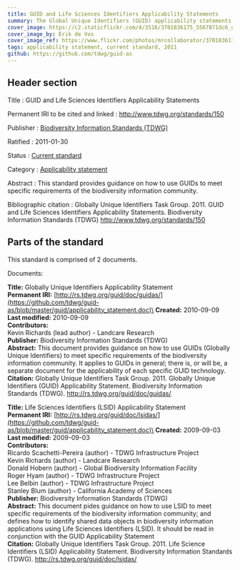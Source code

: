 ```yaml
---
title: GUID and Life Sciences Identifiers Applicability Statements
summary: The Global Unique Identifiers (GUID) applicability statements consist of an applicability statement on the use of GUIDs for the biodiversity information community in general ([Richards 2010]({static}tdwg_guid_applicability_statement.pdf)) and the use of Life Science Identifiers (LSID) in specific ([Pereira et al. 2009]({static}tdwg_lsid_applicability_statement.pdf)).
cover_image: https://c2.staticflickr.com/4/3516/3701836175_5567871dc6_o.jpg
cover_image_by: Erik de Vos
cover_image_ref: https://www.flickr.com/photos/mrcollaborator/3701836175
tags: applicability statement, current standard, 2011
github: https://github.com/tdwg/guid-as
---
```


## Header section

Title
: GUID and Life Sciences Identifiers Applicability Statements

Permanent IRI to be cited and linked
: <http://www.tdwg.org/standards/150>

Publisher
: [Biodiversity Information Standards (TDWG)](https://www.tdwg.org/)

Ratified
: 2011-01-30

Status
: [Current standard](https://www.tdwg.org/standards/status-and-categories/)

Category
: [Applicability statement](https://www.tdwg.org/standards/status-and-categories/#categories%20of%20tdwg%20standards_1)

Abstract
: This standard provides guidance on how to use GUIDs to meet specific requirements of the biodiversity information community.

Bibliographic citation
: Globally Unique Identifiers Task Group. 2011. GUID and Life Sciences Identifiers Applicability Statements. Biodiversity Information Standards (TDWG) http://www.tdwg.org/standards/150

## Parts of the standard

This standard is comprised of 2 documents. 

Documents:

**Title:** Globally Unique Identifiers Applicability Statement\
**Permanent IRI:** [http://rs.tdwg.org/guid/doc/guidas/](https://github.com/tdwg/guid-as/blob/master/guid/applicability_statement.doc)\
**Created:** 2010-09-09\
**Last modified:** 2010-09-09\
**Contributors:**\
Kevin Richards (lead author) - Landcare Research\
**Publisher:** Biodiversity Information Standards (TDWG)\
**Abstract:** This document provides guidance on how to use GUIDs (Globally Unique Identifiers) to meet specific requirements of the biodiversity information community.  It applies to GUIDs in general; there is, or will be, a separate document for the applicability of each specific GUID technology.\
**Citation:** Globally Unique Identifiers Task Group. 2011. Globally Unique Identifiers (GUID) Applicability Statement. Biodiversity Information Standards (TDWG). http://rs.tdwg.org/guid/doc/guidas/

**Title:** Life Sciences Identifiers (LSID) Applicability Statement\
**Permanent IRI:** [http://rs.tdwg.org/guid/doc/lsidas/](https://github.com/tdwg/guid-as/blob/master/guid/applicability_statement.doc)\
**Created:** 2009-09-03\
**Last modified:** 2009-09-03\
**Contributors:**\
Ricardo Scachetti-Pereira (author) - TDWG Infrastructure Project\
Kevin Richards (author) - Landcare Research\
Donald Hobern (author) - Global Biodiversity Information Facility\
Roger Hyam (author) - TDWG Infrastructure Project\
Lee Belbin (author) - TDWG Infrastructure Project\
Stanley Blum (author) - California Academy of Sciences\
**Publisher:** Biodiversity Information Standards (TDWG)\
**Abstract:** This document pides guidance on how to use LSID to meet specific requirements of the biodiversity information community; and defines how to identify shared data objects in biodiversity information applications using Life Sciences Identifiers (LSID). It should be read in conjunction with the GUID Applicability Statement\
**Citation:** Globally Unique Identifiers Task Group. 2011. Life Science Identifiers (LSID) Applicability Statement. Biodiversity Information Standards (TDWG). http://rs.tdwg.org/guid/doc/lsidas/

